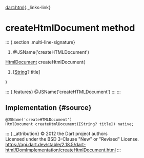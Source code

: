 [dart:html](../../dart-html/dart-html-library){._links-link}

createHtmlDocument method
=========================

::: {.section .multi-line-signature}
<div>

1.  \@JSName(\'createHTMLDocument\')

</div>

[HtmlDocument](../htmldocument-class) createHtmlDocument(

1.  \[[String](../../dart-core/string-class)? title\]

)

::: {.features}
\@JSName(\'createHTMLDocument\')
:::
:::

Implementation {#source}
--------------

``` {.language-dart data-language="dart"}
@JSName('createHTMLDocument')
HtmlDocument createHtmlDocument([String? title]) native;
```

::: {._attribution}
© 2012 the Dart project authors\
Licensed under the BSD 3-Clause \"New\" or \"Revised\" License.\
<https://api.dart.dev/stable/2.18.5/dart-html/DomImplementation/createHtmlDocument.html>
:::
